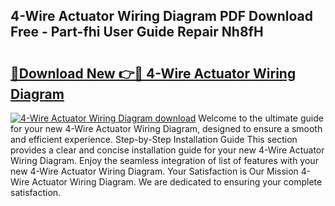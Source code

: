 ## 4-Wire Actuator Wiring Diagram PDF Download Free - Part-fhi User Guide Repair Nh8fH

# <h2><a href="http://dfighz7.blite.top/?on=4-Wire+Actuator+Wiring+Diagram">🔗Download New 👉🔴 4-Wire Actuator Wiring Diagram</a></h2>

[![4-Wire Actuator Wiring Diagram download](https://i.imgur.com/lujVjoI.png)](http://dfighz7.blite.top/?on=4-Wire+Actuator+Wiring+Diagram)
Welcome to the ultimate guide for your new 4-Wire Actuator Wiring Diagram, designed to ensure a smooth and efficient experience. Step-by-Step Installation Guide This section provides a clear and concise installation guide for your new 4-Wire Actuator Wiring Diagram. Enjoy the seamless integration of list of features with your new 4-Wire Actuator Wiring Diagram. Your Satisfaction is Our Mission 4-Wire Actuator Wiring Diagram. We are dedicated to ensuring your complete satisfaction.
